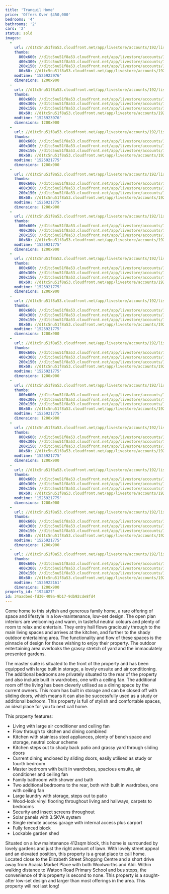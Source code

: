 ```yaml
---
title: 'Tranquil Home'
price: 'Offers Over $450,000'
bedrooms: '4'
bathrooms: '2'
cars: '2'
status: sold
images:
  -
    url: //d1tc5nu51f8a53.cloudfront.net/app/livestore/accounts/192/listings/1493078/images/Mawson-11-Front2-Day_5337565108_20180510010458.jpg
    thumbs:
      800x600: //d1tc5nu51f8a53.cloudfront.net/app/livestore/accounts/192/listings/1493078/images/Mawson-11-Front2-Day_5337565108_20180510010458_800x600.jpg
      400x300: //d1tc5nu51f8a53.cloudfront.net/app/livestore/accounts/192/listings/1493078/images/Mawson-11-Front2-Day_5337565108_20180510010458_400x300.jpg
      200x150: //d1tc5nu51f8a53.cloudfront.net/app/livestore/accounts/192/listings/1493078/images/Mawson-11-Front2-Day_5337565108_20180510010458_200x150.jpg
      80x60: //d1tc5nu51f8a53.cloudfront.net/app/livestore/accounts/192/listings/1493078/images/Mawson-11-Front2-Day_5337565108_20180510010458_80x60.jpg
    modtime: '1525923976'
    dimensions: 1200x900
  -
    url: //d1tc5nu51f8a53.cloudfront.net/app/livestore/accounts/192/listings/1493078/images/Mawson-11-Front-Dayn_2550050433_20180510010455.jpg
    thumbs:
      800x600: //d1tc5nu51f8a53.cloudfront.net/app/livestore/accounts/192/listings/1493078/images/Mawson-11-Front-Dayn_2550050433_20180510010455_800x600.jpg
      400x300: //d1tc5nu51f8a53.cloudfront.net/app/livestore/accounts/192/listings/1493078/images/Mawson-11-Front-Dayn_2550050433_20180510010455_400x300.jpg
      200x150: //d1tc5nu51f8a53.cloudfront.net/app/livestore/accounts/192/listings/1493078/images/Mawson-11-Front-Dayn_2550050433_20180510010455_200x150.jpg
      80x60: //d1tc5nu51f8a53.cloudfront.net/app/livestore/accounts/192/listings/1493078/images/Mawson-11-Front-Dayn_2550050433_20180510010455_80x60.jpg
    modtime: '1525923976'
    dimensions: 1200x900
  -
    url: //d1tc5nu51f8a53.cloudfront.net/app/livestore/accounts/192/listings/1493078/images/Mawson-11-Patio-Dayn_6414900733_20180510010506.jpg
    thumbs:
      800x600: //d1tc5nu51f8a53.cloudfront.net/app/livestore/accounts/192/listings/1493078/images/Mawson-11-Patio-Dayn_6414900733_20180510010506_800x600.jpg
      400x300: //d1tc5nu51f8a53.cloudfront.net/app/livestore/accounts/192/listings/1493078/images/Mawson-11-Patio-Dayn_6414900733_20180510010506_400x300.jpg
      200x150: //d1tc5nu51f8a53.cloudfront.net/app/livestore/accounts/192/listings/1493078/images/Mawson-11-Patio-Dayn_6414900733_20180510010506_200x150.jpg
      80x60: //d1tc5nu51f8a53.cloudfront.net/app/livestore/accounts/192/listings/1493078/images/Mawson-11-Patio-Dayn_6414900733_20180510010506_80x60.jpg
    modtime: '1525921775'
    dimensions: 1200x900
  -
    url: //d1tc5nu51f8a53.cloudfront.net/app/livestore/accounts/192/listings/1493078/images/Mawson-11-Living2-Da_1626345241_20180510010503.jpg
    thumbs:
      800x600: //d1tc5nu51f8a53.cloudfront.net/app/livestore/accounts/192/listings/1493078/images/Mawson-11-Living2-Da_1626345241_20180510010503_800x600.jpg
      400x300: //d1tc5nu51f8a53.cloudfront.net/app/livestore/accounts/192/listings/1493078/images/Mawson-11-Living2-Da_1626345241_20180510010503_400x300.jpg
      200x150: //d1tc5nu51f8a53.cloudfront.net/app/livestore/accounts/192/listings/1493078/images/Mawson-11-Living2-Da_1626345241_20180510010503_200x150.jpg
      80x60: //d1tc5nu51f8a53.cloudfront.net/app/livestore/accounts/192/listings/1493078/images/Mawson-11-Living2-Da_1626345241_20180510010503_80x60.jpg
    modtime: '1525921775'
    dimensions: 1200x900
  -
    url: //d1tc5nu51f8a53.cloudfront.net/app/livestore/accounts/192/listings/1493078/images/Mawson-11-Living-Day_3884264055_20180510010502.jpg
    thumbs:
      800x600: //d1tc5nu51f8a53.cloudfront.net/app/livestore/accounts/192/listings/1493078/images/Mawson-11-Living-Day_3884264055_20180510010502_800x600.jpg
      400x300: //d1tc5nu51f8a53.cloudfront.net/app/livestore/accounts/192/listings/1493078/images/Mawson-11-Living-Day_3884264055_20180510010502_400x300.jpg
      200x150: //d1tc5nu51f8a53.cloudfront.net/app/livestore/accounts/192/listings/1493078/images/Mawson-11-Living-Day_3884264055_20180510010502_200x150.jpg
      80x60: //d1tc5nu51f8a53.cloudfront.net/app/livestore/accounts/192/listings/1493078/images/Mawson-11-Living-Day_3884264055_20180510010502_80x60.jpg
    modtime: '1525921775'
    dimensions: 1200x900
  -
    url: //d1tc5nu51f8a53.cloudfront.net/app/livestore/accounts/192/listings/1493078/images/Mawson-11-Kitchen-Da_347729908_20180510010459.jpg
    thumbs:
      800x600: //d1tc5nu51f8a53.cloudfront.net/app/livestore/accounts/192/listings/1493078/images/Mawson-11-Kitchen-Da_347729908_20180510010459_800x600.jpg
      400x300: //d1tc5nu51f8a53.cloudfront.net/app/livestore/accounts/192/listings/1493078/images/Mawson-11-Kitchen-Da_347729908_20180510010459_400x300.jpg
      200x150: //d1tc5nu51f8a53.cloudfront.net/app/livestore/accounts/192/listings/1493078/images/Mawson-11-Kitchen-Da_347729908_20180510010459_200x150.jpg
      80x60: //d1tc5nu51f8a53.cloudfront.net/app/livestore/accounts/192/listings/1493078/images/Mawson-11-Kitchen-Da_347729908_20180510010459_80x60.jpg
    modtime: '1525921775'
    dimensions: 1200x900
  -
    url: //d1tc5nu51f8a53.cloudfront.net/app/livestore/accounts/192/listings/1493078/images/Mawson-11-Dining-Day_8033616609_20180510010451.jpg
    thumbs:
      800x600: //d1tc5nu51f8a53.cloudfront.net/app/livestore/accounts/192/listings/1493078/images/Mawson-11-Dining-Day_8033616609_20180510010451_800x600.jpg
      400x300: //d1tc5nu51f8a53.cloudfront.net/app/livestore/accounts/192/listings/1493078/images/Mawson-11-Dining-Day_8033616609_20180510010451_400x300.jpg
      200x150: //d1tc5nu51f8a53.cloudfront.net/app/livestore/accounts/192/listings/1493078/images/Mawson-11-Dining-Day_8033616609_20180510010451_200x150.jpg
      80x60: //d1tc5nu51f8a53.cloudfront.net/app/livestore/accounts/192/listings/1493078/images/Mawson-11-Dining-Day_8033616609_20180510010451_80x60.jpg
    modtime: '1525921775'
    dimensions: 1200x900
  -
    url: //d1tc5nu51f8a53.cloudfront.net/app/livestore/accounts/192/listings/1493078/images/Mawson-11-Bed1-Dayne_58236432_20180510010446.jpg
    thumbs:
      800x600: //d1tc5nu51f8a53.cloudfront.net/app/livestore/accounts/192/listings/1493078/images/Mawson-11-Bed1-Dayne_58236432_20180510010446_800x600.jpg
      400x300: //d1tc5nu51f8a53.cloudfront.net/app/livestore/accounts/192/listings/1493078/images/Mawson-11-Bed1-Dayne_58236432_20180510010446_400x300.jpg
      200x150: //d1tc5nu51f8a53.cloudfront.net/app/livestore/accounts/192/listings/1493078/images/Mawson-11-Bed1-Dayne_58236432_20180510010446_200x150.jpg
      80x60: //d1tc5nu51f8a53.cloudfront.net/app/livestore/accounts/192/listings/1493078/images/Mawson-11-Bed1-Dayne_58236432_20180510010446_80x60.jpg
    modtime: '1525921775'
    dimensions: 1200x900
  -
    url: //d1tc5nu51f8a53.cloudfront.net/app/livestore/accounts/192/listings/1493078/images/Mawson-11-Ensuite-Da_8117367396_20180510010453.jpg
    thumbs:
      800x600: //d1tc5nu51f8a53.cloudfront.net/app/livestore/accounts/192/listings/1493078/images/Mawson-11-Ensuite-Da_8117367396_20180510010453_800x600.jpg
      400x300: //d1tc5nu51f8a53.cloudfront.net/app/livestore/accounts/192/listings/1493078/images/Mawson-11-Ensuite-Da_8117367396_20180510010453_400x300.jpg
      200x150: //d1tc5nu51f8a53.cloudfront.net/app/livestore/accounts/192/listings/1493078/images/Mawson-11-Ensuite-Da_8117367396_20180510010453_200x150.jpg
      80x60: //d1tc5nu51f8a53.cloudfront.net/app/livestore/accounts/192/listings/1493078/images/Mawson-11-Ensuite-Da_8117367396_20180510010453_80x60.jpg
    modtime: '1525921775'
    dimensions: 1200x900
  -
    url: //d1tc5nu51f8a53.cloudfront.net/app/livestore/accounts/192/listings/1493078/images/Mawson-11-Bed2-Dayne_9017457243_20180510010448.jpg
    thumbs:
      800x600: //d1tc5nu51f8a53.cloudfront.net/app/livestore/accounts/192/listings/1493078/images/Mawson-11-Bed2-Dayne_9017457243_20180510010448_800x600.jpg
      400x300: //d1tc5nu51f8a53.cloudfront.net/app/livestore/accounts/192/listings/1493078/images/Mawson-11-Bed2-Dayne_9017457243_20180510010448_400x300.jpg
      200x150: //d1tc5nu51f8a53.cloudfront.net/app/livestore/accounts/192/listings/1493078/images/Mawson-11-Bed2-Dayne_9017457243_20180510010448_200x150.jpg
      80x60: //d1tc5nu51f8a53.cloudfront.net/app/livestore/accounts/192/listings/1493078/images/Mawson-11-Bed2-Dayne_9017457243_20180510010448_80x60.jpg
    modtime: '1525921775'
    dimensions: 1200x900
  -
    url: //d1tc5nu51f8a53.cloudfront.net/app/livestore/accounts/192/listings/1493078/images/Mawson-11-Bed3-Dayne_3900052855_20180510010451.jpg
    thumbs:
      800x600: //d1tc5nu51f8a53.cloudfront.net/app/livestore/accounts/192/listings/1493078/images/Mawson-11-Bed3-Dayne_3900052855_20180510010451_800x600.jpg
      400x300: //d1tc5nu51f8a53.cloudfront.net/app/livestore/accounts/192/listings/1493078/images/Mawson-11-Bed3-Dayne_3900052855_20180510010451_400x300.jpg
      200x150: //d1tc5nu51f8a53.cloudfront.net/app/livestore/accounts/192/listings/1493078/images/Mawson-11-Bed3-Dayne_3900052855_20180510010451_200x150.jpg
      80x60: //d1tc5nu51f8a53.cloudfront.net/app/livestore/accounts/192/listings/1493078/images/Mawson-11-Bed3-Dayne_3900052855_20180510010451_80x60.jpg
    modtime: '1525921775'
    dimensions: 1200x900
  -
    url: //d1tc5nu51f8a53.cloudfront.net/app/livestore/accounts/192/listings/1493078/images/Mawson-11-Bathroom-D_4069212817_20180510010445.jpg
    thumbs:
      800x600: //d1tc5nu51f8a53.cloudfront.net/app/livestore/accounts/192/listings/1493078/images/Mawson-11-Bathroom-D_4069212817_20180510010445_800x600.jpg
      400x300: //d1tc5nu51f8a53.cloudfront.net/app/livestore/accounts/192/listings/1493078/images/Mawson-11-Bathroom-D_4069212817_20180510010445_400x300.jpg
      200x150: //d1tc5nu51f8a53.cloudfront.net/app/livestore/accounts/192/listings/1493078/images/Mawson-11-Bathroom-D_4069212817_20180510010445_200x150.jpg
      80x60: //d1tc5nu51f8a53.cloudfront.net/app/livestore/accounts/192/listings/1493078/images/Mawson-11-Bathroom-D_4069212817_20180510010445_80x60.jpg
    modtime: '1525921775'
    dimensions: 1200x900
  -
    url: //d1tc5nu51f8a53.cloudfront.net/app/livestore/accounts/192/listings/1493078/images/Mawson-11-Block-Dayn_6884386636_20180510011552.jpg
    thumbs:
      800x600: //d1tc5nu51f8a53.cloudfront.net/app/livestore/accounts/192/listings/1493078/images/Mawson-11-Block-Dayn_6884386636_20180510011552_800x600.jpg
      400x300: //d1tc5nu51f8a53.cloudfront.net/app/livestore/accounts/192/listings/1493078/images/Mawson-11-Block-Dayn_6884386636_20180510011552_400x300.jpg
      200x150: //d1tc5nu51f8a53.cloudfront.net/app/livestore/accounts/192/listings/1493078/images/Mawson-11-Block-Dayn_6884386636_20180510011552_200x150.jpg
      80x60: //d1tc5nu51f8a53.cloudfront.net/app/livestore/accounts/192/listings/1493078/images/Mawson-11-Block-Dayn_6884386636_20180510011552_80x60.jpg
    modtime: '1525922161'
    dimensions: 1200x900
property_id: '1924027'
id: 34aadbed-fd30-409a-9b17-9db92cde8fd4
---
```

Come home to this stylish and generous family home, a rare offering of space and lifestyle in a low-maintenance, low-set design. The open plan interiors are welcoming and warm, in tasteful neutral colours and plenty of room to relax and entertain. They entry hall flows graciously through to the main living spaces and arrives at the kitchen, and further to the shady outdoor entertaining area. The functionality and flow of these spaces is the pinnacle of design for those wishing to enjoy their property. The outdoor entertaining area overlooks the grassy stretch of yard and the immaculately presented gardens. 
 
The master suite is situated to the front of the property and has been equipped with large built in storage, a lovely ensuite and air conditioning. The additional bedrooms are privately situated to the rear of the property and also include built in wardrobes, one with a ceiling fan. The additional room off the living has been cleverly utilised as a dining space by the current owners. This room has built in storage and can be closed off with sliding doors, which means it can also be successfully used as a study or additional bedroom. This property is full of stylish and comfortable spaces, an ideal place for you to next call home. 
 
This property features:
 
*  Living with large air conditioner and ceiling fan
*  Flow through to kitchen and dining combined
*  Kitchen with stainless steel appliances, plenty of bench space and storage, neutral colour scheme
*  Kitchen steps out to shady back patio and grassy yard through sliding doors
*  Current dining enclosed by sliding doors, easily utilised as study or fourth bedroom 
*  Master bedroom with built in wardrobes, spacious ensuite, air conditioner and ceiling fan
*  Family bathroom with shower and bath
*  Two additional bedrooms to the rear, both with built in wardrobes, one with ceiling fan
*  Large laundry with storage, steps out to patio
*  Wood-look vinyl flooring throughout living and hallways, carpets to bedrooms
*  Security and insect screens throughout
*  Solar panels with 3.5KVA system
*  Single remote access garage with internal access plus carport
*  Fully fenced block
*  Lockable garden shed
 
Situated on a low maintenance 412sqm block, this home is surrounded by lovely gardens and just the right amount of lawn. With lovely street appeal and an elevated position, this property is a great place to call home. Located close to the Elizabeth Street Shopping Centre and a short drive away from Acacia Market Place with both Woolworths and Aldi. Within walking distance to Watson Road Primary School and bus stops, the convenience of this property is second to none. This property is a sought-after low-set design and larger than most offerings in the area. This property will not last long!